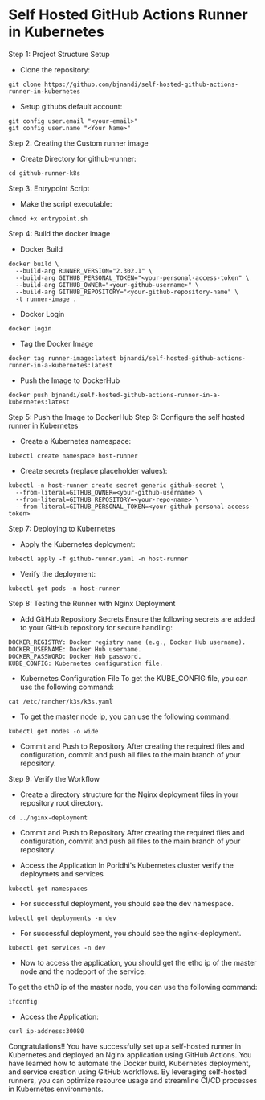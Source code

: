 # Self Hosted GitHub Actions Runner in Kubernetes

Step 1: Project Structure Setup
- Clone the repository:
```
git clone https://github.com/bjnandi/self-hosted-github-actions-runner-in-kubernetes
```
- Setup githubs default account:
```
git config user.email "<your-email>"
git config user.name "<Your Name>"
```

Step 2: Creating the Custom runner image
- Create Directory for github-runner:
```
cd github-runner-k8s
```
Step 3: Entrypoint Script
- Make the script executable:
```
chmod +x entrypoint.sh
```
Step 4: Build the docker image
- Docker Build
```
docker build \
  --build-arg RUNNER_VERSION="2.302.1" \
  --build-arg GITHUB_PERSONAL_TOKEN="<your-personal-access-token" \
  --build-arg GITHUB_OWNER="<your-github-username>" \
  --build-arg GITHUB_REPOSITORY="<your-github-repository-name" \
  -t runner-image .
```
- Docker Login
```
docker login
```
- Tag the Docker Image
```
docker tag runner-image:latest bjnandi/self-hosted-github-actions-runner-in-a-kubernetes:latest
```
- Push the Image to DockerHub
```
docker push bjnandi/self-hosted-github-actions-runner-in-a-kubernetes:latest
```
Step 5: Push the Image to DockerHub
Step 6: Configure the self hosted runner in Kubernetes
- Create a Kubernetes namespace:
```
kubectl create namespace host-runner
```
- Create secrets (replace placeholder values):
```
kubectl -n host-runner create secret generic github-secret \
  --from-literal=GITHUB_OWNER=<your-github-username> \
  --from-literal=GITHUB_REPOSITORY=<your-repo-name> \
  --from-literal=GITHUB_PERSONAL_TOKEN=<your-github-personal-access-token>
```
Step 7: Deploying to Kubernetes
- Apply the Kubernetes deployment:
```
kubectl apply -f github-runner.yaml -n host-runner
```
- Verify the deployment:
```
kubectl get pods -n host-runner
```
Step 8: Testing the Runner with Nginx Deployment
- Add GitHub Repository Secrets
Ensure the following secrets are added to your GitHub repository for secure handling:
```
DOCKER_REGISTRY: Docker registry name (e.g., Docker Hub username).
DOCKER_USERNAME: Docker Hub username.
DOCKER_PASSWORD: Docker Hub password.
KUBE_CONFIG: Kubernetes configuration file.
```

- Kubernetes Configuration File
To get the KUBE_CONFIG file, you can use the following command:
```
cat /etc/rancher/k3s/k3s.yaml
```
- To get the master node ip, you can use the following command:
```
kubectl get nodes -o wide
```
- Commit and Push to Repository
After creating the required files and configuration, commit and push all files to the main branch of your repository.

Step 9: Verify the Workflow
- Create a directory structure for the Nginx deployment files in your repository root directory.
```
cd ../nginx-deployment
```
- Commit and Push to Repository
After creating the required files and configuration, commit and push all files to the main branch of your repository.

- Access the Application
In Poridhi's Kubernetes cluster verify the deploymets and services
```
kubectl get namespaces
````
- For successful deployment, you should see the dev namespace.
```
kubectl get deployments -n dev
```
- For successful deployment, you should see the nginx-deployment.
```
kubectl get services -n dev
```
- Now to access the application, you should get the etho ip of the master node and the nodeport of the service.

To get the eth0 ip of the master node, you can use the following command:
```
ifconfig
```
- Access the Application:
```
curl ip-address:30080
```

Congratulations!! You have successfully set up a self-hosted runner in Kubernetes and deployed an Nginx application using GitHub Actions. You have learned how to automate the Docker build, Kubernetes deployment, and service creation using GitHub workflows. By leveraging self-hosted runners, you can optimize resource usage and streamline CI/CD processes in Kubernetes environments.
